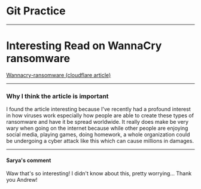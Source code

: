 # Git Practice
---
# Interesting Read on WannaCry ransomware

[Wannacry-ransomware (cloudflare article)](https://www.cloudflare.com/learning/security/ransomware/wannacry-ransomware/)

---

### Why I think the article is important

I found the article interesting because I've recently had a profound interest in how viruses work especially how people are able to create these types of ransomware and have it be spread worldwide. It really does make be very wary when going on the internet because while other people are enjoying social media, playing games, doing homework, a whole organization could be undergoing a cyber attack like this which can cause millions in damages.

---

#### Sarya's comment
Waw that's so interesting! I didn't know about this, pretty worrying... Thank you Andrew!
